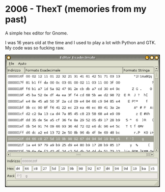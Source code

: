 # 2006 - ThexT (memories from my past)

A simple hex editor for Gnome.

I was 16 years old at the time and I used to play a lot with Python and GTK. My code was so fucking raw.

![screenshot](doc/screenshot.png)

